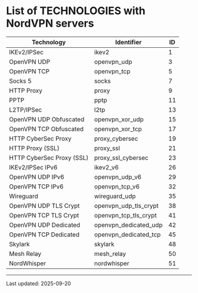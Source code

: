# List of TECHNOLOGIES with NordVPN servers

Technology | Identifier | ID
-----------|------------|---
IKEv2/IPSec | ikev2 | 1
OpenVPN UDP | openvpn_udp | 3
OpenVPN TCP | openvpn_tcp | 5
Socks 5 | socks | 7
HTTP Proxy | proxy | 9
PPTP | pptp | 11
L2TP/IPSec | l2tp | 13
OpenVPN UDP Obfuscated | openvpn_xor_udp | 15
OpenVPN TCP Obfuscated | openvpn_xor_tcp | 17
HTTP CyberSec Proxy | proxy_cybersec | 19
HTTP Proxy (SSL) | proxy_ssl | 21
HTTP CyberSec Proxy (SSL) | proxy_ssl_cybersec | 23
IKEv2/IPSec IPv6 | ikev2_v6 | 26
OpenVPN UDP IPv6 | openvpn_udp_v6 | 29
OpenVPN TCP IPv6 | openvpn_tcp_v6 | 32
Wireguard | wireguard_udp | 35
OpenVPN UDP TLS Crypt | openvpn_udp_tls_crypt | 38
OpenVPN TCP TLS Crypt | openvpn_tcp_tls_crypt | 41
OpenVPN UDP Dedicated | openvpn_dedicated_udp | 42
OpenVPN TCP Dedicated | openvpn_dedicated_tcp | 45
Skylark | skylark | 48
Mesh Relay | mesh_relay | 50
NordWhisper | nordwhisper | 51
---
Last updated: 2025-09-20
